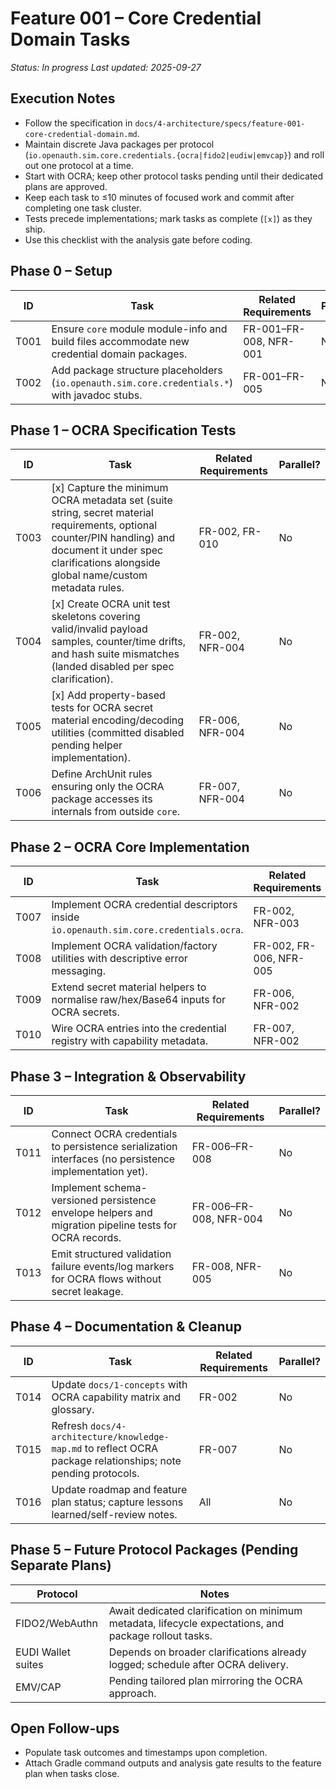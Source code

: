 # Feature 001 – Core Credential Domain Tasks

_Status: In progress_
_Last updated: 2025-09-27_

## Execution Notes
- Follow the specification in `docs/4-architecture/specs/feature-001-core-credential-domain.md`.
- Maintain discrete Java packages per protocol (`io.openauth.sim.core.credentials.{ocra|fido2|eudiw|emvcap}`) and roll out one protocol at a time.
- Start with OCRA; keep other protocol tasks pending until their dedicated plans are approved.
- Keep each task to ≤10 minutes of focused work and commit after completing one task cluster.
- Tests precede implementations; mark tasks as complete (`[x]`) as they ship.
- Use this checklist with the analysis gate before coding.

## Phase 0 – Setup
| ID | Task | Related Requirements | Parallel? |
|----|------|----------------------|-----------|
| T001 | Ensure `core` module module-info and build files accommodate new credential domain packages. | FR-001–FR-008, NFR-001 | No |
| T002 | Add package structure placeholders (`io.openauth.sim.core.credentials.*`) with javadoc stubs. | FR-001–FR-005 | No |

## Phase 1 – OCRA Specification Tests
| ID | Task | Related Requirements | Parallel? |
|----|------|----------------------|-----------|
| T003 | [x] Capture the minimum OCRA metadata set (suite string, secret material requirements, optional counter/PIN handling) and document it under spec clarifications alongside global name/custom metadata rules. | FR-002, FR-010 | No |
| T004 | [x] Create OCRA unit test skeletons covering valid/invalid payload samples, counter/time drifts, and hash suite mismatches (landed disabled per spec clarification). | FR-002, NFR-004 | No |
| T005 | [x] Add property-based tests for OCRA secret material encoding/decoding utilities (committed disabled pending helper implementation). | FR-006, NFR-004 | No |
| T006 | Define ArchUnit rules ensuring only the OCRA package accesses its internals from outside `core`. | FR-007, NFR-004 | No |

## Phase 2 – OCRA Core Implementation
| ID | Task | Related Requirements | Parallel? |
|----|------|----------------------|-----------|
| T007 | Implement OCRA credential descriptors inside `io.openauth.sim.core.credentials.ocra`. | FR-002, NFR-003 | No |
| T008 | Implement OCRA validation/factory utilities with descriptive error messaging. | FR-002, FR-006, NFR-005 | No |
| T009 | Extend secret material helpers to normalise raw/hex/Base64 inputs for OCRA secrets. | FR-006, NFR-002 | No |
| T010 | Wire OCRA entries into the credential registry with capability metadata. | FR-007, NFR-002 | No |

## Phase 3 – Integration & Observability
| ID | Task | Related Requirements | Parallel? |
|----|------|----------------------|-----------|
| T011 | Connect OCRA credentials to persistence serialization interfaces (no persistence implementation yet). | FR-006–FR-008 | No |
| T012 | Implement schema-versioned persistence envelope helpers and migration pipeline tests for OCRA records. | FR-006–FR-008, NFR-004 | No |
| T013 | Emit structured validation failure events/log markers for OCRA flows without secret leakage. | FR-008, NFR-005 | No |

## Phase 4 – Documentation & Cleanup
| ID | Task | Related Requirements | Parallel? |
|----|------|----------------------|-----------|
| T014 | Update `docs/1-concepts` with OCRA capability matrix and glossary. | FR-002 | No |
| T015 | Refresh `docs/4-architecture/knowledge-map.md` to reflect OCRA package relationships; note pending protocols. | FR-007 | No |
| T016 | Update roadmap and feature plan status; capture lessons learned/self-review notes. | All | No |

## Phase 5 – Future Protocol Packages (Pending Separate Plans)
| Protocol | Notes |
|----------|-------|
| FIDO2/WebAuthn | Await dedicated clarification on minimum metadata, lifecycle expectations, and package rollout tasks. |
| EUDI Wallet suites | Depends on broader clarifications already logged; schedule after OCRA delivery. |
| EMV/CAP | Pending tailored plan mirroring the OCRA approach. |

## Open Follow-ups
- Populate task outcomes and timestamps upon completion.
- Attach Gradle command outputs and analysis gate results to the feature plan when tasks close.
